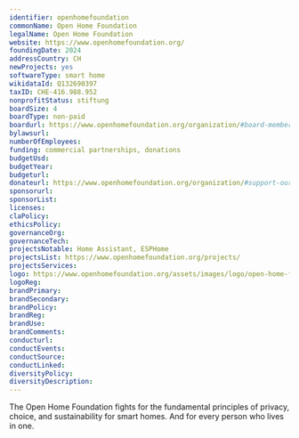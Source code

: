 ```yaml
---
identifier: openhomefoundation
commonName: Open Home Foundation
legalName: Open Home Foundation
website: https://www.openhomefoundation.org/
foundingDate: 2024
addressCountry: CH
newProjects: yes
softwareType: smart home
wikidataId: Q132690397
taxID: CHE-416.988.952
nonprofitStatus: stiftung
boardSize: 4
boardType: non-paid
boardurl: https://www.openhomefoundation.org/organization/#board-members
bylawsurl:
numberOfEmployees:
funding: commercial partnerships, donations
budgetUsd:
budgetYear:
budgeturl:
donateurl: https://www.openhomefoundation.org/organization/#support-our-work
sponsorurl:
sponsorList:
licenses:
claPolicy:
ethicsPolicy:
governanceOrg:
governanceTech:
projectsNotable: Home Assistant, ESPHome
projectsList: https://www.openhomefoundation.org/projects/
projectsServices:
logo: https://www.openhomefoundation.org/assets/images/logo/open-home-foundation.svg
logoReg:
brandPrimary:
brandSecondary:
brandPolicy:
brandReg:
brandUse:
brandComments:
conducturl:
conductEvents:
conductSource:
conductLinked:
diversityPolicy:
diversityDescription:
---
```


The Open Home Foundation fights for the fundamental principles of privacy, choice, and sustainability for smart homes. And for every person who lives in one.
